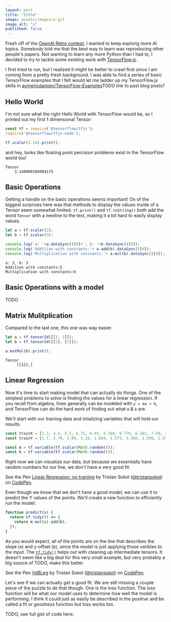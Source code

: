 ```yaml
---
layout: post
title: "title"
image: assets/images/x.gif
image_alt: "x"
published: false
---
```


Fresh off of the [OpenAI Retro contest](https://blog.openai.com/first-retro-contest-retrospective/), I wanted to keep explorig more AI topics. Somebody told me that the best way to learn was reproducing other people's papers. Not wanting to learn any more Python than I had to, I decided to try to tackle some existing work with [TensorFlow.js](https://js.tensorflow.org/).

I first tried to run, but I realized it might be better to crawl first since I am coming from a pretty fresh background. I was able to find a series of basic TensorFlow examples that I felt would let me ladder up my TensorFlow.js skills in [aymericdamien/TensorFlow-Examples](https://github.com/aymericdamien/TensorFlow-Examples)TODO link to past blog posts?



## Hello World
I'm not sure what the right Hello World with TensorFlow would be, so I printed out my first 1 dimensional Tensor:

```javascript
const tf = require('@tensorflow/tfjs');
require('@tensorflow/tfjs-node');

tf.scalar(3.14).print();
```
and hey, looks like floating point percision problems exist in the TensorFlow world too!
```
Tensor
    3.140000104904175
```

## Basic Operations

Getting a handle on the basic operations seems important! On of the biggest surprises here was that methods to display the values inside of a Tensor seem somewhat limited. `tf.print()` and `tf.toString()` both add the word `Tensor` with a newline to the text, making it a bit hard to easily display values.

```javascript
let a = tf.scalar(2);
let b = tf.scalar(3);

console.log('a: '+a.dataSync()[0]+', b: '+b.dataSync()[0]);
console.log('Addition with constants:'+ a.add(b).dataSync()[0]);
console.log('Multiplication with constants:'+ a.mul(b).dataSync()[0]);
```
```
a: 2, b: 3
Addition with constants:5
Multiplication with constants:6
```
## Basic Operations with a model

TODO

## Matrix Mulitplication

Compared to the last one, this one was way easier.

```javascript
let a = tf.tensor2d([[3, 3]]);
let b = tf.tensor2d([[2], [2]]);

a.matMul(b).print();
```
```
Tensor
     [[12],]
```

## Linear Regression

Now it's time to start making model that can actually do things. One of the simplest problems to solve is finding the values for a linear regression. If you recall from algebra, lines generally can be modeled with `y = mx + b`, and TensorFlow can do the hard work of finding out what `m` & `b` are.

We'll start with our training data and intializing variables that will hold our results. 

```javascript
const trainX = [3.3, 4.4, 5.5, 6.71, 6.93, 4.168, 9.779, 6.182, 7.59, 2.167, 7.042, 10.791, 5.313, 7.997, 5.654, 9.27, 3.1];
const trainY = [1.7, 2.76, 2.09, 3.19, 1.694, 1.573, 3.366, 2.596, 2.53, 1.221, 2.827, 3.465, 1.65, 2.904, 2.42, 2.94, 1.3];

const m = tf.variable(tf.scalar(Math.random()));
const b = tf.variable(tf.scalar(Math.random()));
```

Right now we can visualize our data, but because we essentially have random numbers for our line, we don't have a very good fit. 

<p data-height="265" data-theme-id="light" data-slug-hash="LrrwMm" data-default-tab="js,result" data-user="tristansokol" data-embed-version="2" data-pen-title="Linear Regression: no training" class="codepen">See the Pen <a href="https://codepen.io/tristansokol/pen/LrrwMm/">Linear Regression: no training</a> by Tristan Sokol (<a href="https://codepen.io/tristansokol">@tristansokol</a>) on <a href="https://codepen.io">CodePen</a>.</p>
<script async src="https://static.codepen.io/assets/embed/ei.js"></script>

Even though we know that we don't have a good model, we can use it to predict the Y values of the points. We'll create a new function to efficiently run the model: 
```javascript
function predict(x) {
  return tf.tidy(() => {
    return m.mul(x).add(b);
  });
}
```

As you would expect, all of the points are on the line that describes the slope (`m`) and y-offset (`b`), since the model is just applying those varibles to the input. The [`tf.tidy()`](https://js.tensorflow.org/api/0.11.7/#tidy) helps out with cleaning up intermediate tensors. It doesn't seem like a big deal for this very small example, but very probably a big source of  TODO, make this better

<p data-height="265" data-theme-id="light" data-slug-hash="VdBLeg" data-default-tab="result" data-user="tristansokol" data-embed-version="2" data-pen-title="VdBLeg" class="codepen">See the Pen <a href="https://codepen.io/tristansokol/pen/VdBLeg/">VdBLeg</a> by Tristan Sokol (<a href="https://codepen.io/tristansokol">@tristansokol</a>) on <a href="https://codepen.io">CodePen</a>.</p>
<script async src="https://static.codepen.io/assets/embed/ei.js"></script>

Let's see if we can actually get a good fit. We are still missing a couple  piece of the puzzle to do that though. One is the loss function. The loss function will be what our model uses to determine how well the model is performing. I think it could just as easily be described in the positive and be called a fit or _goodness_ function but loss works too. 




TODO, see full gist of code here: